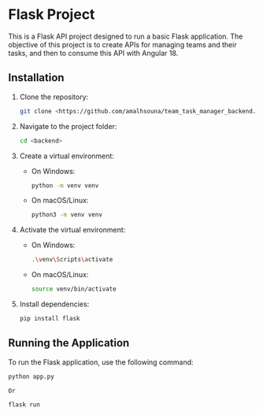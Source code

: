 # Flask Project

This is a Flask API project designed to run a basic Flask application. The objective of this project is to create APIs for managing teams and their tasks, and then to consume this API with Angular 18.

## Installation

1. Clone the repository:
    ```bash
    git clone <https://github.com/amalhsouna/team_task_manager_backend.git>
    ```

2. Navigate to the project folder:
    ```bash
    cd <backend>
    ```

3. Create a virtual environment:
    - On Windows:
      ```bash
      python -m venv venv
      ```
    - On macOS/Linux:
      ```bash
      python3 -m venv venv
      ```

4. Activate the virtual environment:
    - On Windows:
      ```bash
      .\venv\Scripts\activate
      ```
    - On macOS/Linux:
      ```bash
      source venv/bin/activate
      ```

5. Install dependencies:
    ```bash
    pip install flask
    ```

## Running the Application

To run the Flask application, use the following command:

```bash
python app.py

Or

flask run 

